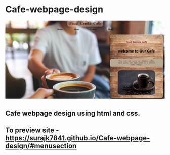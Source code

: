 # Cafe-webpage-design
![alt text](https://github.com/Surajk7841/Cafe-webpage-design/blob/main/img.png)
## Cafe webpage design using html and css.
## To preview site - https://surajk7841.github.io/Cafe-webpage-design/#menusection
